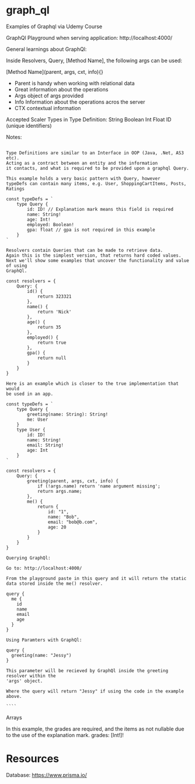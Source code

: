 # graph_ql

Examples of Graphql via Udemy Course

GraphQl Playground when serving application:
http://localhost:4000/

General learnings about GraphQl:

Inside Resolvers, Query, [Method Name], the following args can be used:

[Method Name](parent, args, cxt, info){}

- Parent is handy when working with relational data
- Great information about the operations
- Args object of args provided
- Info Information about the operations acros the server
- CTX contextual information

Accepted Scaler Types in Type Definition:
String
Boolean
Int
Float
ID (unique identifiers)

Notes:

`````

Type Definitions are similar to an Interface in OOP (Java, .Net, AS3 etc).
Acting as a contract between an entity and the information
it contacts, and what is required to be provided upon a graphql Query.

This example holds a very basic pattern with Query, however
typeDefs can contain many items, e.g. User, ShoppingCartItems, Posts, Ratings

const typeDefs = `
    type Query {
        id: ID! // Explanation mark means this field is required
        name: String!
        age: Int!
        employed: Boolean!
        gpa: float // gpa is not required in this example
    }
`

Resolvers contain Queries that can be made to retrieve data.
Again this is the simplest version, that returns hard coded values.
Next we'll show some examples that uncover the functionality and value of using
GraphQl.

const resolvers = {
    Query: {
        id() {
            return 323321
        },
        name() {
            return 'Nick'
        },
        age() {
            return 35
        },
        employed() {
            return true
        },
        gpa() {
            return null
        }
    }
}

Here is an example which is closer to the true implementation that would
be used in an app.

const typeDefs = `
    type Query {
        greeting(name: String): String!
        me: User
    }
    type User {
        id: ID!
        name: String!
        email: String!
        age: Int
    }
`

const resolvers = {
    Query: {
        greeting(parent, args, cxt, info) {
            if (!args.name) return 'name argument missing';
            return args.name;
        },
        me() {
            return {
                id: "1",
                name: "Bob",
                email: "bob@b.com",
                age: 20
            }
        }
    }
}

Querying GraphQl:

Go to: http://localhost:4000/

From the playground paste in this query and it will return the static
data stored inside the me() resolver.

query {
  me {
    id
    name
    email
    age
  }
}

Using Paramters with GraphQl:

query {
  greeting(name: "Jessy")
}

This parameter will be recieved by GraphQl inside the greeting resolver within the
'args' object.

Where the query will return "Jessy" if using the code in the example above.

````
`````

Arrays

In this example, the grades are required, and the items as not nullable due to the
use of the explanation mark.
grades: [Int!]!

# Resources

Database: https://www.prisma.io/
